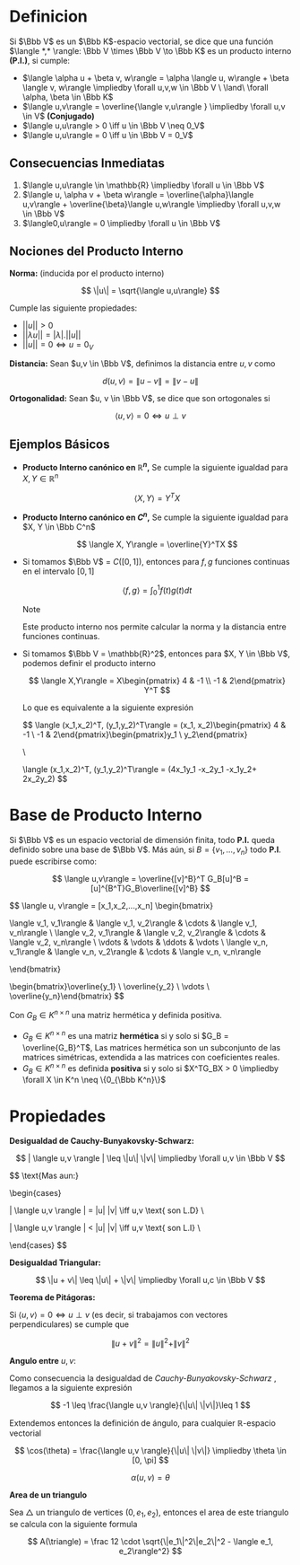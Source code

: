 # Definicion

Si $\Bbb V$ es un $\Bbb K$-espacio vectorial, se dice que una función $\langle *,* \rangle: \Bbb V \times \Bbb V \to \Bbb K$ es un producto interno **(P.I.)**, si cumple:

- $\langle \alpha u + \beta v, w\rangle = \alpha \langle u, w\rangle + \beta \langle v, w\rangle
\impliedby \forall u,v,w \in \Bbb V \ \land\  \forall \alpha, \beta \in \Bbb K$
- $\langle u,v\rangle = \overline{\langle v,u\rangle } \impliedby \forall u,v \in V$ **(Conjugado)**
- $\langle u,u\rangle > 0 \iff u \in \Bbb V \neq 0_V$
- $\langle u,u\rangle = 0 \iff u \in \Bbb V = 0_V$

## Consecuencias Inmediatas

1. $\langle u,u\rangle \in \mathbb{R} \impliedby \forall u \in \Bbb V$
2. $\langle u, \alpha v + \beta w\rangle = \overline{\alpha}\langle u,v\rangle + \overline{\beta}\langle u,w\rangle \impliedby \forall u,v,w \in \Bbb V$
3. $\langle0,u\rangle = 0 \impliedby \forall u \in \Bbb V$

## Nociones del Producto Interno

**Norma:** (inducida por el producto interno)

$$
\|u\| = \sqrt{\langle u,u\rangle}
$$

Cumple las siguiente propiedades:

- $||u|| > 0$
- $||\lambda u|| = |\lambda|.||u||$
- $|| u || = 0 \iff u = 0_V$

**Distancia:** Sean $u,v \in \Bbb V$, definimos la distancia entre $u,v$ como

$$
d(u,v) = \|u - v\| = \|v - u\|
$$

**Ortogonalidad:** Sean $u, v \in \Bbb V$, se dice que son ortogonales si

$$
\langle u,v \rangle = 0 \iff u \perp v
$$

## Ejemplos Básicos

- **Producto Interno canónico en $\mathbb{R}^n$,** Se cumple la siguiente igualdad para $X, Y \in \mathbb{R}^n$
    
    $$
    \langle X,Y\rangle = Y^TX
    $$
    
- **Producto Interno canónico en $C^n$,** Se cumple la siguiente igualdad para $X, Y \in \Bbb C^n$
    
    $$
    \langle X, Y\rangle = \overline{Y}^TX
    $$
    
- Si tomamos $\Bbb V$ = $C([0,1])$, entonces para $f, g$  funciones continuas en el intervalo $[0,1]$
    
    $$
    \langle f,g \rangle  = \int_0^1 f(t)g(t)dt
    $$
    
    > [!note]
    > Este producto interno nos permite calcular la norma y la distancia entre funciones continuas.

    

- Si tomamos $\Bbb V = \mathbb{R}^2$, entonces para $X, Y \in \Bbb V$, podemos definir el producto interno
    
    $$
    \langle X,Y\rangle = X\begin{pmatrix} 4 & -1 \\ -1 & 2\end{pmatrix} Y^T
    $$
    
    Lo que es equivalente a la siguiente expresión
    
    $$
    \langle (x_1,x_2)^T, (y_1,y_2)^T\rangle = (x_1, x_2)\begin{pmatrix} 4 & -1 \\ -1 & 2\end{pmatrix}\begin{pmatrix}y_1 \\ y_2\end{pmatrix}
    
    \\
    
    \langle (x_1,x_2)^T, (y_1,y_2)^T\rangle = (4x_1y_1 -x_2y_1 -x_1y_2+ 2x_2y_2)
    $$
    

# Base de Producto Interno

Si $\Bbb V$ es un espacio vectorial de dimensión finita, todo **P.I.** queda definido sobre una base de $\Bbb V$. Más aún, si $B = \{v_1,...,v_n\}$ todo **P.I**. puede escribirse como:

$$
\langle u,v\rangle = \overline{[v]^B}^T G_B[u]^B = [u]^{B^T}G_B\overline{[v]^B}
$$

$$
\langle u, v\rangle = [x_1,x_2,...,x_n]
\begin{bmatrix}

\langle v_1, v_1\rangle & \langle v_1, v_2\rangle & \cdots &  \langle v_1, v_n\rangle \\  \langle v_2, v_1\rangle &  \langle v_2, v_2\rangle & \cdots &  \langle v_2, v_n\rangle \\ \vdots & \vdots & \ddots & \vdots \\  \langle v_n, v_1\rangle &  \langle v_n, v_2\rangle & \cdots &  \langle v_n, v_n\rangle

\end{bmatrix}

\begin{bmatrix}\overline{y_1} \\ \overline{y_2} \\ \vdots \\ \overline{y_n}\end{bmatrix}
$$

Con $G_B \in K^{n\times n}$ una matriz hermética y definida positiva.

- $G_B \in K^{n\times n}$ es una matriz **hermética** si y solo si $G_B = \overline{G_B}^T$, Las matrices hermética son un subconjunto de las matrices simétricas, extendida a las matrices con coeficientes reales.
- $G_B \in K^{n\times n}$ es definida **positiva** si y solo si $X^TG_BX > 0 \impliedby \forall X \in K^n \neq \{0_{\Bbb K^n}\}$

# Propiedades

**Desigualdad de Cauchy-Bunyakovsky-Schwarz:**

$$
| \langle u,v \rangle | \leq \|u\| \|v\| \impliedby \forall u,v \in \Bbb V
$$

$$
\text{Mas aun:}

\begin{cases}

| \langle u,v \rangle | = \|u\| \|v\| \iff u,v \text{ son L.D} \\

| \langle u,v \rangle | < \|u\| \|v\| \iff u,v \text{ son L.I} \\

\end{cases}
$$

**Desigualdad Triangular:**

$$
\|u + v\| \leq \|u\| + \|v\| \impliedby \forall u,c \in \Bbb V
$$

**Teorema de Pitágoras:** 

Si $\langle u,v \rangle = 0 \iff u \perp v$ (es decir, si trabajamos con vectores perpendiculares) se cumple que

$$
\|u + v\|^2 = \|u\|^2 + \|v\|^2
$$

**Angulo entre** $u, v$:

Como consecuencia la desigualdad de *Cauchy-Bunyakovsky-Schwarz* , llegamos a la siguiente expresión

$$
-1 \leq \frac{\langle u,v \rangle}{\|u\| \|v\|}\leq 1
$$

Extendemos entonces la definición de ángulo, para cualquier $\mathbb{R}$-espacio vectorial

$$
\cos(\theta) = \frac{\langle u,v \rangle}{\|u\| \|v\|} \impliedby \theta \in [0, \pi]
$$

$$
\alpha(u,v) = \theta
$$

**Area de un triangulo**

Sea $\triangle$ un triangulo de vertices $(0, e_1, e_2)$, entonces el area de este triangulo se calcula con la siguiente formula

$$
A(\triangle) = \frac 12 \cdot \sqrt{\|e_1\|^2\|e_2\|^2 - \langle e_1, e_2\rangle^2}
$$
